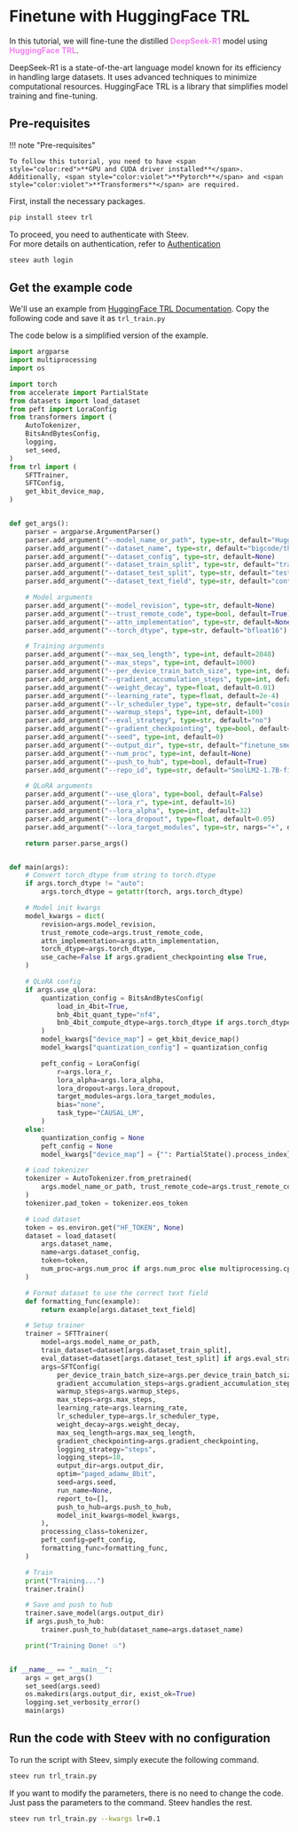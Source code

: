 # Finetune with HuggingFace TRL

In this tutorial, we will fine-tune the distilled <span style="color:violet;">**DeepSeek-R1**</span> model using <span style="color:violet;">**HuggingFace TRL**</span>.

DeepSeek-R1 is a state-of-the-art language model known for its efficiency in handling large datasets. It uses advanced techniques to minimize computational resources. HuggingFace TRL is a library that simplifies model training and fine-tuning.

## Pre-requisites

!!! note "Pre-requisites"

    To follow this tutorial, you need to have <span style="color:red">**GPU and CUDA driver installed**</span>.  
    Additionally, <span style="color:violet">**Pytorch**</span> and <span style="color:violet">**Transformers**</span> are required.


First, install the necessary packages.
```bash
pip install steev trl
```

To proceed, you need to authenticate with Steev.  
For more details on authentication, refer to [Authentication](../command/auth.md)

```bash
steev auth login
```

## Get the example code
We'll use an example from [HuggingFace TRL Documentation](https://github.com/huggingface/trl/blob/main/trl/scripts/sft.py).
Copy the following code and save it as `trl_train.py`

The code below is a simplified version of the example.

```python
import argparse
import multiprocessing
import os

import torch
from accelerate import PartialState
from datasets import load_dataset
from peft import LoraConfig
from transformers import (
    AutoTokenizer,
    BitsAndBytesConfig,
    logging,
    set_seed,
)
from trl import (
    SFTTrainer,
    SFTConfig,
    get_kbit_device_map,
)


def get_args():
    parser = argparse.ArgumentParser()
    parser.add_argument("--model_name_or_path", type=str, default="HuggingFaceTB/SmolLM2-1.7B")
    parser.add_argument("--dataset_name", type=str, default="bigcode/the-stack-smol")
    parser.add_argument("--dataset_config", type=str, default=None)
    parser.add_argument("--dataset_train_split", type=str, default="train")
    parser.add_argument("--dataset_test_split", type=str, default="test")
    parser.add_argument("--dataset_text_field", type=str, default="content")

    # Model arguments
    parser.add_argument("--model_revision", type=str, default=None)
    parser.add_argument("--trust_remote_code", type=bool, default=True)
    parser.add_argument("--attn_implementation", type=str, default=None)
    parser.add_argument("--torch_dtype", type=str, default="bfloat16")

    # Training arguments
    parser.add_argument("--max_seq_length", type=int, default=2048)
    parser.add_argument("--max_steps", type=int, default=1000)
    parser.add_argument("--per_device_train_batch_size", type=int, default=1)
    parser.add_argument("--gradient_accumulation_steps", type=int, default=4)
    parser.add_argument("--weight_decay", type=float, default=0.01)
    parser.add_argument("--learning_rate", type=float, default=2e-4)
    parser.add_argument("--lr_scheduler_type", type=str, default="cosine")
    parser.add_argument("--warmup_steps", type=int, default=100)
    parser.add_argument("--eval_strategy", type=str, default="no")
    parser.add_argument("--gradient_checkpointing", type=bool, default=False)
    parser.add_argument("--seed", type=int, default=0)
    parser.add_argument("--output_dir", type=str, default="finetune_smollm2_python")
    parser.add_argument("--num_proc", type=int, default=None)
    parser.add_argument("--push_to_hub", type=bool, default=True)
    parser.add_argument("--repo_id", type=str, default="SmolLM2-1.7B-finetune")

    # QLoRA arguments
    parser.add_argument("--use_qlora", type=bool, default=False)
    parser.add_argument("--lora_r", type=int, default=16)
    parser.add_argument("--lora_alpha", type=int, default=32)
    parser.add_argument("--lora_dropout", type=float, default=0.05)
    parser.add_argument("--lora_target_modules", type=str, nargs="+", default=["q_proj", "v_proj"])

    return parser.parse_args()


def main(args):
    # Convert torch_dtype from string to torch.dtype
    if args.torch_dtype != "auto":
        args.torch_dtype = getattr(torch, args.torch_dtype)

    # Model init kwargs
    model_kwargs = dict(
        revision=args.model_revision,
        trust_remote_code=args.trust_remote_code,
        attn_implementation=args.attn_implementation,
        torch_dtype=args.torch_dtype,
        use_cache=False if args.gradient_checkpointing else True,
    )

    # QLoRA config
    if args.use_qlora:
        quantization_config = BitsAndBytesConfig(
            load_in_4bit=True,
            bnb_4bit_quant_type="nf4",
            bnb_4bit_compute_dtype=args.torch_dtype if args.torch_dtype != "auto" else torch.bfloat16,
        )
        model_kwargs["device_map"] = get_kbit_device_map()
        model_kwargs["quantization_config"] = quantization_config

        peft_config = LoraConfig(
            r=args.lora_r,
            lora_alpha=args.lora_alpha,
            lora_dropout=args.lora_dropout,
            target_modules=args.lora_target_modules,
            bias="none",
            task_type="CAUSAL_LM",
        )
    else:
        quantization_config = None
        peft_config = None
        model_kwargs["device_map"] = {"": PartialState().process_index}

    # Load tokenizer
    tokenizer = AutoTokenizer.from_pretrained(
        args.model_name_or_path, trust_remote_code=args.trust_remote_code, use_fast=True
    )
    tokenizer.pad_token = tokenizer.eos_token

    # Load dataset
    token = os.environ.get("HF_TOKEN", None)
    dataset = load_dataset(
        args.dataset_name,
        name=args.dataset_config,
        token=token,
        num_proc=args.num_proc if args.num_proc else multiprocessing.cpu_count(),
    )

    # Format dataset to use the correct text field
    def formatting_func(example):
        return example[args.dataset_text_field]

    # Setup trainer
    trainer = SFTTrainer(
        model=args.model_name_or_path,
        train_dataset=dataset[args.dataset_train_split],
        eval_dataset=dataset[args.dataset_test_split] if args.eval_strategy != "no" else None,
        args=SFTConfig(
            per_device_train_batch_size=args.per_device_train_batch_size,
            gradient_accumulation_steps=args.gradient_accumulation_steps,
            warmup_steps=args.warmup_steps,
            max_steps=args.max_steps,
            learning_rate=args.learning_rate,
            lr_scheduler_type=args.lr_scheduler_type,
            weight_decay=args.weight_decay,
            max_seq_length=args.max_seq_length,
            gradient_checkpointing=args.gradient_checkpointing,
            logging_strategy="steps",
            logging_steps=10,
            output_dir=args.output_dir,
            optim="paged_adamw_8bit",
            seed=args.seed,
            run_name=None,
            report_to=[],
            push_to_hub=args.push_to_hub,
            model_init_kwargs=model_kwargs,
        ),
        processing_class=tokenizer,
        peft_config=peft_config,
        formatting_func=formatting_func,
    )

    # Train
    print("Training...")
    trainer.train()

    # Save and push to hub
    trainer.save_model(args.output_dir)
    if args.push_to_hub:
        trainer.push_to_hub(dataset_name=args.dataset_name)

    print("Training Done! 💥")


if __name__ == "__main__":
    args = get_args()
    set_seed(args.seed)
    os.makedirs(args.output_dir, exist_ok=True)
    logging.set_verbosity_error()
    main(args)
```
## Run the code with Steev with no configuration

To run the script with Steev, simply execute the following command.
```bash
steev run trl_train.py 
```

If you want to modify the parameters, there is no need to change the code.
Just pass the parameters to the command. Steev handles the rest.

```bash
steev run trl_train.py --kwargs lr=0.1
```

